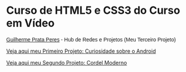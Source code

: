 # Curso de HTML5 e CSS3 do Curso em Vídeo

 <p style="font-family: 'Gill Sans', 'Gill Sans MT', Calibri, 'Trebuchet MS', sans-serif;"><a href="https://gprata-dev.github.io/5-HTML-CSS/Terceiro%20Projeto/" target="_blank">Guilherme Prata Peres</a> - Hub de Redes e Projetos (Meu Terceiro Projeto)</p>

 <a href="https://gprata-dev.github.io/5-HTML-CSS/Primeiro%20Projeto" target="_blank">Veja aqui meu Primeiro Projeto: Curiosidade sobre o Android</a>

 <a href="https://gprata-dev.github.io/5-HTML-CSS/Segundo%20Projeto" target="_blank">Veja aqui meu Segundo Projeto: Cordel Moderno</a>

